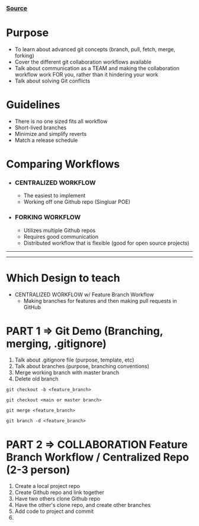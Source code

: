 ### [Source](https://www.freecodecamp.org/news/practical-git-and-git-workflows/)


# Purpose
 - To learn about advanced git concepts (branch, pull, fetch, merge, forking)
 - Cover the different git collaboration workflows available
 - Talk about communication as a TEAM and making the collaboration workflow work FOR you, rather than it hindering your work
 - Talk about solving Git conflicts


# Guidelines
 - There is no one sized fits all workflow
 - Short-lived branches
 - Minimize and simplify reverts
 - Match a release schedule


# Comparing Workflows
 - ### CENTRALIZED WORKFLOW
   - The easiest to implement
   - Working off one Github repo (Singluar POE)
 - ### FORKING WORKFLOW
   - Utilizes multiple Github repos
   - Requires good communication
   - Distributed workflow that is flexible (good for open source projects)

---
---

# Which Design to teach
 - CENTRALIZED WORKFLOW w/ Feature Branch Workflow
   - Making branches for features and then making pull requests in GitHub



# PART 1 => Git Demo (Branching, merging, .gitignore)
1. Talk about .gitignore file (purpose, template, etc)
2. Talk about branches (purpose, branching conventions)
3. Merge working branch with master branch
4. Delete old branch

```
git checkout -b <feature_branch>

git checkout <main or master branch>

git merge <feature_branch>

git branch -d <feature_branch>

```

# PART 2 => COLLABORATION Feature Branch Workflow / Centralized Repo (2-3 person)
1. Create a local project repo
2. Create Github repo and link together
3. Have two others clone Github repo
4. Have the other's clone repo, and create other branches
5. Add code to project and commit
6. 